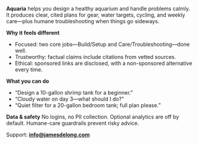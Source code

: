 **Aquaria** helps you design a healthy aquarium and handle problems calmly. It produces clear, cited plans for gear, water targets, cycling, and weekly care—plus humane troubleshooting when things go sideways.

**Why it feels different**
- Focused: two core jobs—Build/Setup and Care/Troubleshooting—done well.
- Trustworthy: factual claims include citations from vetted sources.
- Ethical: sponsored links are disclosed, with a non-sponsored alternative every time.

**What you can do**
- “Design a 10-gallon shrimp tank for a beginner.”
- “Cloudy water on day 3—what should I do?”
- “Quiet filter for a 20-gallon bedroom tank; full plan please.”

**Data & safety**
No logins, no PII collection. Optional analytics are off by default. Humane-care guardrails prevent risky advice.

Support: **info@jamesdelong.com**
